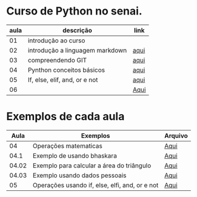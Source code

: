 # Curso de Python no senai.

|aula|descrição|link|
|-|-|-|
|01| introdução ao curso|
|02| introdução a linguagem markdown|[aqui](./markdown.md)
|03| compreendendo GIT|[aqui](./git.md) 
|04| Pynthon conceitos básicos|[aqui](./py/aula04/aula04E.py) 
|05| If, else, elif, and, or e not |[aqui](./py/aula05/aula05E.py)
|06| |[Aqui](.py/aula06/aula06E.py)

# Exemplos de cada aula
|Aula|Exemplos|Arquivo|
|-|-|-|
|04|Operações matematicas|[Aqui](./py/aula04.py)
|04.1|Exemplo de usando bhaskara|[Aqui](./py/baskara.py)
|04.02|Exemplo para calcular a área do triângulo|[Aqui](./py/triangulo.py) 
|04.03|Exemplo usando dados pessoais|[Aqui](./py/informacao.py)
|05|Operações usando if, else, elfi, and, or e not|[Aqui](./py/aula05/aula05.py)